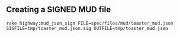 Creating a SIGNED MUD file
--------------------------

    rake highway:mud_json_sign FILE=spec/files/mud/toaster_mud.json SIGFILE=tmp/toaster_mud.json.sig OUTFILE=tmp/toaster_mud.json

